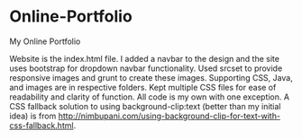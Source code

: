 # Online-Portfolio
My Online Portfolio

Website is the index.html file. I added a navbar to the design and the site uses bootstrap for dropdown navbar functionality. Used srcset to provide responsive images and grunt to create these images. Supporting CSS, Java, and images are in respective folders. Kept multiple CSS files for ease of readability and clarity of function. All code is my own with one exception. A CSS fallback solution to using background-clip:text (better than my initial idea) is from http://nimbupani.com/using-background-clip-for-text-with-css-fallback.html. 
